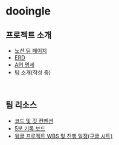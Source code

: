 # dooingle

## 프로젝트 소개
- [노션 팀 페이지](https://www.notion.so/rugii913/da051119c2634c068e66964e1a47dade)
- [ERD](https://www.notion.so/rugii913/ERD-ddebf6e68ba24f948d02073e1616dedf)
- [API 명세](https://www.notion.so/rugii913/API-2cad8d39288f4b73b0b684f8323acfd7)
- 팀 소개\(작성 중\)
</br>

## 팀 리소스
- [코드 및 깃 컨벤션](https://www.notion.so/rugii913/550df0ee1fef4ddd914e5796c0128f1c)
- [5분 기록 보드](https://www.notion.so/rugii913/5-10c8d36e05394b95bb67407ca656fc32)
- [뒹글 프로젝트 WBS 및 진행 일정(구글 시트)](https://docs.google.com/spreadsheets/d/1jgkpkn0jP7iAF277EAHumw7O-3PPpjvyzj0hoMFfzFo/edit?usp=sharing)
